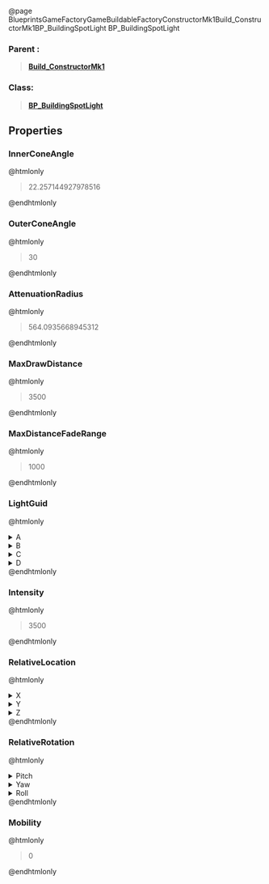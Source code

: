 @page BlueprintsGameFactoryGameBuildableFactoryConstructorMk1Build_ConstructorMk1BP_BuildingSpotLight BP_BuildingSpotLight
### Parent :
<b><a href="_blueprints_game_factory_game_buildable_factory_constructor_mk1_build__constructor_mk1.html"><blockquote>Build_ConstructorMk1</blockquote></a></b>
### Class:
<b><a href="_blueprints_game_factory_game_buildable-shared_shared_parts_b_p__building_spot_light.html"><blockquote>BP_BuildingSpotLight</blockquote></a></b>
## Properties
### InnerConeAngle
@htmlonly
<blockquote>22.257144927978516</blockquote>
@endhtmlonly

### OuterConeAngle
@htmlonly
<blockquote>30</blockquote>
@endhtmlonly

### AttenuationRadius
@htmlonly
<blockquote>564.0935668945312</blockquote>
@endhtmlonly

### MaxDrawDistance
@htmlonly
<blockquote>3500</blockquote>
@endhtmlonly

### MaxDistanceFadeRange
@htmlonly
<blockquote>1000</blockquote>
@endhtmlonly

### LightGuid
@htmlonly
<details>
 <summary>A</summary>
<blockquote>-1968343725</blockquote>
</details>
<details>
 <summary>B</summary>
<blockquote>1340664864</blockquote>
</details>
<details>
 <summary>C</summary>
<blockquote>-659063124</blockquote>
</details>
<details>
 <summary>D</summary>
<blockquote>-1216244352</blockquote>
</details>
@endhtmlonly

### Intensity
@htmlonly
<blockquote>3500</blockquote>
@endhtmlonly

### RelativeLocation
@htmlonly
<details>
 <summary>X</summary>
<blockquote>-0.0006013733218424022</blockquote>
</details>
<details>
 <summary>Y</summary>
<blockquote>293.3018493652344</blockquote>
</details>
<details>
 <summary>Z</summary>
<blockquote>548.3990478515625</blockquote>
</details>
@endhtmlonly

### RelativeRotation
@htmlonly
<details>
 <summary>Pitch</summary>
<blockquote>-72.83482360839844</blockquote>
</details>
<details>
 <summary>Yaw</summary>
<blockquote>89.99993133544922</blockquote>
</details>
<details>
 <summary>Roll</summary>
<blockquote>0.00010877086606342345</blockquote>
</details>
@endhtmlonly

### Mobility
@htmlonly
<blockquote>0</blockquote>
@endhtmlonly

